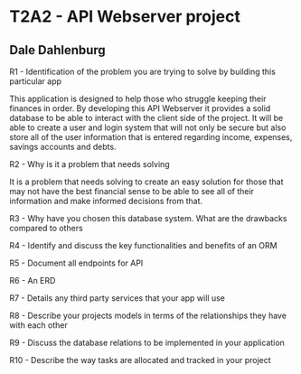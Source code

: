 # T2A2 - API Webserver project

## Dale Dahlenburg

R1 - Identification of the problem you are trying to solve by building this particular app

This application is designed to help those who struggle keeping their finances in order. By developing this API Webserver it provides a solid database to be able to interact with the client side of the project. It will be able to create a user and login system that will not only be secure but also store all of the user information that is entered regarding income, expenses, savings accounts and debts. 

R2 - Why is it a problem that needs solving

It is a problem that needs solving to create an easy solution for those that may not have the best financial sense to be able to see all of their information and make informed decisions from that.

R3 - Why have you chosen this database system. What are the drawbacks compared to others

R4 - Identify and discuss the key functionalities and benefits of an ORM

R5 - Document all endpoints for API

R6 - An ERD

R7 - Details any third party services that your app will use

R8 - Describe your projects models in terms of the relationships they have with each other

R9 - Discuss the database relations to be implemented in your application

R10 - Describe the way tasks are allocated and tracked in your project